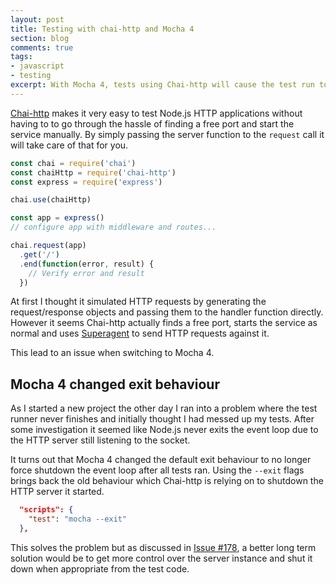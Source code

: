 ```yaml
---
layout: post
title: Testing with chai-http and Mocha 4
section: blog
comments: true
tags:
- javascript
- testing
excerpt: With Mocha 4, tests using Chai-http will cause the test run to never exit.
---
```


[Chai-http](http://chaijs.com/plugins/chai-http/) makes it very easy to test Node.js HTTP applications without having to to go through the hassle of finding a free port and start the service manually. By simply passing the server function to the `request` call it will take care of that for you.

```javascript
const chai = require('chai')
const chaiHttp = require('chai-http')
const express = require('express')

chai.use(chaiHttp)

const app = express()
// configure app with middleware and routes...

chai.request(app)
  .get('/')
  .end(function(error, result) {
    // Verify error and result
  })
```

At first I thought it simulated HTTP requests by generating the request/response objects and passing them to the handler function directly. However it seems Chai-http actually finds a free port, starts the service as normal and uses [Superagent](https://github.com/visionmedia/superagent) to send HTTP requests against it.

This lead to an issue when switching to Mocha 4.

## Mocha 4 changed exit behaviour
As I started a new project the other day I ran into a problem where the test runner never finishes and initially thought I had messed up my tests. After some investigation it seemed like Node.js never exits the event loop due to the HTTP server still listening to the socket.

It turns out that Mocha 4 changed the default exit behaviour to no longer force shutdown the event loop after all tests ran. Using the `--exit` flags brings back the old behaviour which Chai-http is relying on to shutdown the HTTP server it started.

```json
  "scripts": {
    "test": "mocha --exit"
  },
```

This solves the problem but as discussed in [Issue #178](https://github.com/chaijs/chai-http/issues/178), a better long term solution would be to get more control over the server instance and shut it down when appropriate from the test code.

